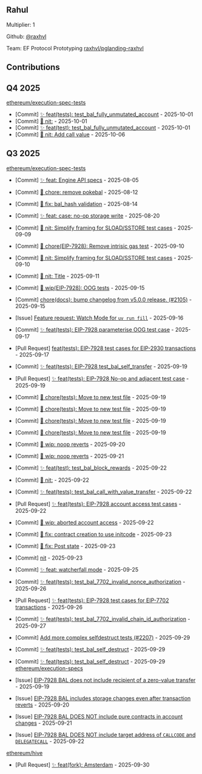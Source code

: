 
## Rahul
Multiplier: 1

Github: [@raxhvl](https://github.com/raxhvl) 

Team: EF Protocol Prototyping [raxhvl/pglanding-raxhvl](https://github.com/raxhvl/pglanding-raxhvl) 

## Contributions

## Q4 2025


[ethereum/execution-spec-tests](https://github.com/ethereum/execution-spec-tests)
* [Commit] [✨ feat(tests): test_bal_fully_unmutated_account](https://github.com/ethereum/execution-spec-tests/commit/97e7edcf6f0b1ac8effd0fa344cb27ecac71cc4b) - 2025-10-01
* [Commit] [🥢 nit:](https://github.com/ethereum/execution-spec-tests/commit/f3ef32a7cf27ad5486c4ebe2ef6621eeeba8de9d) - 2025-10-01
* [Commit] [✨ feat(test): test_bal_fully_unmutated_account](https://github.com/ethereum/execution-spec-tests/commit/aabc9915560a24effdac0b6a3fed9dace40bfb13) - 2025-10-01
* [Commit] [🥢 nit: Add call value](https://github.com/ethereum/execution-spec-tests/commit/dd117bf35b99bcb777f8a2d916d50a3ae841acb6) - 2025-10-06
## Q3 2025

[ethereum/execution-spec-tests](https://github.com/ethereum/execution-spec-tests)
* [Commit] [✨ feat: Engine API specs](https://github.com/ethereum/execution-spec-tests/commit/1ad04f00d483af3974528a3b29073e502551cf9e) - 2025-08-05
* [Commit] [🧹 chore: remove pokebal](https://github.com/ethereum/execution-spec-tests/commit/c990f1758a93e770f9703645ffbb63e9a97eab12) - 2025-08-12
* [Commit] [🐞 fix: bal_hash validation](https://github.com/ethereum/execution-spec-tests/commit/02c43c277379aef6d48830f688e0fcb78d312d13) - 2025-08-14
* [Commit] [✨ feat: case: no-op storage write](https://github.com/ethereum/execution-spec-tests/commit/13da83da6aec976bc4157b703860357a7cbaf04d) - 2025-08-20
* [Commit] [🥢 nit: Simplify framing for SLOAD/SSTORE test cases](https://github.com/ethereum/execution-spec-tests/commit/21040987563a8c1e770a3c508d201bc2d7704b32) - 2025-09-09
* [Commit] [🧹 chore(EIP-7928): Remove intrisic gas test](https://github.com/ethereum/execution-spec-tests/commit/68a6cc6467d9f2d70aba21c645c7a1d353790426) - 2025-09-10
* [Commit] [🥢 nit: Simplify framing for SLOAD/SSTORE test cases](https://github.com/ethereum/execution-spec-tests/commit/d5c03233120807445aff57343f6ddec22b29ea78) - 2025-09-10
* [Commit] [🥢 nit: Title](https://github.com/ethereum/execution-spec-tests/commit/3178dfaecfd36d6d81e4ecef8f9b381890318951) - 2025-09-11
* [Commit] [🚧 wip(EIP-7928): OOG tests](https://github.com/ethereum/execution-spec-tests/commit/780a23e012389404df82af62f2d4e8b4e89e0740) - 2025-09-15
* [Commit] [chore(docs): bump changelog from v5.0.0 release. (#2105)](https://github.com/ethereum/execution-spec-tests/commit/43ccf8a6e5c23b85585eca5d9f203160fb2b20e4) - 2025-09-15
* [Issue] [Feature request: Watch Mode for `uv run fill`](https://github.com/ethereum/execution-spec-tests/issues/2156) - 2025-09-16
* [Commit] [✨ feat(tests): EIP-7928 parameterise OOG test case](https://github.com/ethereum/execution-spec-tests/commit/853435a2813da134a762799d8b0e04b2f99d921d) - 2025-09-17
* [Pull Request] [feat(tests): EIP-7928 test cases for EIP-2930 transactions](https://github.com/ethereum/execution-spec-tests/pull/2167) - 2025-09-17

* [Commit] [✨ feat(tests): EIP-7928 test_bal_self_transfer](https://github.com/ethereum/execution-spec-tests/commit/f56e9cb1e0e67f7973ce79e65edf2bd570b635e5) - 2025-09-19
* [Pull Request] [✨ feat(tests): EIP-7928 No-op and adjacent test case](https://github.com/ethereum/execution-spec-tests/pull/2178) - 2025-09-19
* [Commit] [🧹 chore(tests): Move to new test file](https://github.com/ethereum/execution-spec-tests/commit/296091dc819c174377e7de25a542fa0b8578b037) - 2025-09-19
* [Commit] [🧹 chore(tests): Move to new test file](https://github.com/ethereum/execution-spec-tests/commit/73e22e43b7c19f5d095c40ae44676c30fbe02250) - 2025-09-19
* [Commit] [🧹 chore(tests): Move to new test file](https://github.com/ethereum/execution-spec-tests/commit/bc71c0e834067865200123f9eb177a160901a694) - 2025-09-19
* [Commit] [🧹 chore(tests): Move to new test file](https://github.com/ethereum/execution-spec-tests/commit/94a7cc5993352e33e56f3ae934ae0a4d7074a6bb) - 2025-09-19
* [Commit] [🚧 wip: noop reverts](https://github.com/ethereum/execution-spec-tests/commit/fca2468dfc4b77871bff59f84c4ce58e811cccc5) - 2025-09-20
* [Commit] [🚧 wip: noop reverts](https://github.com/ethereum/execution-spec-tests/commit/4bb38e8d635230e89a940b2c7b4906a146bc0ab5) - 2025-09-21
* [Commit] [✨ feat(test): test_bal_block_rewards](https://github.com/ethereum/execution-spec-tests/commit/292d1dbf894055dce02bfc08574079d6626494b2) - 2025-09-22
* [Commit] [🥢 nit:](https://github.com/ethereum/execution-spec-tests/commit/54b8cb17c1bd9a8aae936789d0c8ce67adab144a) - 2025-09-22
* [Commit] [✨ feat(tests): test_bal_call_with_value_transfer](https://github.com/ethereum/execution-spec-tests/commit/5f686024cdaa5dd29672c1708a0d2b2211355ec4) - 2025-09-22
* [Pull Request] [✨ feat(tests): EIP-7928 account access test cases](https://github.com/ethereum/execution-spec-tests/pull/2182) - 2025-09-22
* [Commit] [🚧 wip: aborted account access](https://github.com/ethereum/execution-spec-tests/commit/386f56ff102dde3499be8f42651ba58f5d0a211e) - 2025-09-22
* [Commit] [🐞 fix: contract creation to use initcode](https://github.com/ethereum/execution-spec-tests/commit/f60e3fc36e1ce3e2f2125635479291f91caaa09f) - 2025-09-23
* [Commit] [🐞 fix: Post state](https://github.com/ethereum/execution-spec-tests/commit/ba89ae8166d0a3cbe19049bf6beaa2cfb22ad259) - 2025-09-23
* [Commit] [nit](https://github.com/ethereum/execution-spec-tests/commit/1eae5c162a6dfaffaed8cc53bff5f8d2ea50a6dc) - 2025-09-23
* [Commit] [✨ feat: watcherfall mode](https://github.com/ethereum/execution-spec-tests/commit/644c3b5c1f0273f5e0d2cf68cd57bbfce0e67037) - 2025-09-25
* [Commit] [✨ feat(tests): test_bal_7702_invalid_nonce_authorization](https://github.com/ethereum/execution-spec-tests/commit/8e78ad827ce5b627f9677f63c226bb281969bdd4) - 2025-09-26
* [Pull Request] [✨ feat(tests): EIP-7928 test cases for EIP-7702 transactions](https://github.com/ethereum/execution-spec-tests/pull/2212) - 2025-09-26
* [Commit] [✨ feat(tests): test_bal_7702_invalid_chain_id_authorization](https://github.com/ethereum/execution-spec-tests/commit/13eaf467154d000241119b30003d438abe62ba3e) - 2025-09-27
* [Commit] [Add more complex selfdestruct tests (#2207)](https://github.com/ethereum/execution-spec-tests/commit/b290901920548b7950bb002ace2ce4f00e547e83) - 2025-09-29
* [Commit] [✨ feat(tests): test_bal_self_destruct](https://github.com/ethereum/execution-spec-tests/commit/31cdd9b0ca943c90392c54421d668cab1cc0a390) - 2025-09-29
* [Commit] [✨ feat(tests): test_bal_self_destruct](https://github.com/ethereum/execution-spec-tests/commit/f39106f7cacca41ae415f708349418faff82175a) - 2025-09-29
[ethereum/execution-specs](https://github.com/ethereum/execution-specs)
* [Issue] [EIP-7928 BAL does not include recipient of a zero-value transfer](https://github.com/ethereum/execution-specs/issues/1430) - 2025-09-19
* [Issue] [EIP-7928 BAL includes storage changes even after transaction reverts](https://github.com/ethereum/execution-specs/issues/1432) - 2025-09-20
* [Issue] [EIP-7928 BAL DOES NOT include pure contracts in account changes](https://github.com/ethereum/execution-specs/issues/1433) - 2025-09-21
* [Issue] [EIP-7928 BAL DOES NOT include target address of `CALLCODE` and `DELEGATECALL`](https://github.com/ethereum/execution-specs/issues/1434) - 2025-09-22

[ethereum/hive](https://github.com/ethereum/hive)
* [Pull Request] [✨ feat(fork): Amsterdam](https://github.com/ethereum/hive/pull/1349) - 2025-09-30
